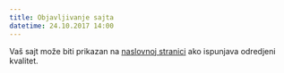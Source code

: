 ```yaml
---
title: Objavljivanje sajta
datetime: 24.10.2017 14:00
---
```

Vaš sajt može biti prikazan na [naslovnoj stranici](http://takprog.petlja.org)
ako ispunjava odredjeni kvalitet.
